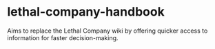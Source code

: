 # lethal-company-handbook
Aims to replace the Lethal Company wiki by offering quicker access to information for faster decision-making.
